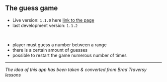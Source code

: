 ## The guess game

- Live version: `1.1.0` here [link to the page](https://port-klauza.com/guess-a-number)
- last development version: `1.1.2`
<br/>

- player must guess a number between a range
- there is a certain amount of guesses
- possible to restart the game numerous number of times

***
<em>The idea of this app has been taken & converted from Brad Traversy lessons</em>